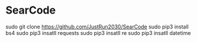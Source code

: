# SearCode
sudo git clone https://github.com/JustRun2030/SearCode
sudo pip3 install bs4
sudo pip3 insatll requests
sudo pip3 insatll re
sudo pip3 insatll datetime
 

